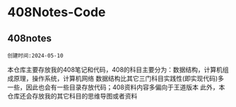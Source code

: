 # 408Notes-Code

## 408notes
`创建时间:2024-05-10`

本仓库主要存放我的408笔记和代码，408的科目主要分为：数据结构，计算机组成原理，操作系统，计算机网络
数据结构比其它三门科目实践性(即实现代码)多一些，因此也会有一些目录存放代码；408资料内容多偏向于王道版本
此外，本仓库还会存放我的其它科目的思维导图或者资料
